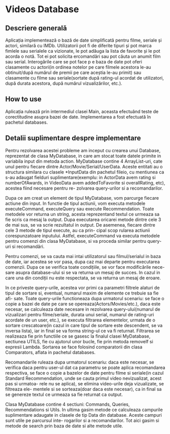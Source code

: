# Videos Database

## Descriere generală
Aplicația implementează o bază de date simplificată pentru filme, seriale și actori, similară cu IMDb. Utilizatorii pot fi de diferite tipuri și pot marca fimlele sau serialele ca vizionate, le pot adăuga la lista de favorite și le pot acorda o notă. Tot ei pot solicita ercomandări sau pot căuta un anumit film sau serial.
Interogările care se pot face p e baza de date pot oferi clasamente cu actori(in ordinea notelor pe care filmele acestora le-au obtinuit/după numărul de premii pe care aceștia le-au primit) sau clasamente cu filme sau seriale(sortate după rating-ul acordat de utilizatori, după durata acestora, după numărul vizualizărilor, etc.).

## How to use
Aplicația rulează prin intermediul clasei Main, aceasta efectuând teste de corectitudine asupra bazei de date. Implementarea a fost efectuată în pachetul databases.


## Detalii suplimentare despre implementare
Pentru rezolvarea acestei probleme am inceput cu crearea unui Database, reprezentat
de clasa MyDatabase, in care am stocat toate datele primite in variabila input
din metoda action. MyDatabase contine 4 ArrayList-uri, cate unul pentru fiecare
dintre Actor/Movie/Serial/UserData. Aceste entitati au o structura similara cu
clasele *InputData din pachetul fileio, cu mentiunea ca s-au adaugat fielduri
suplimentare(exemplu: in ActorData avem rating si numberOfAwards, in VideoData
avem addedToFavorite si overallRating, etc), acestea fiind necesare pentru re-
zolvarea query-urilor si a recomandarilor.

Dupa ce am creat un element de tipul MyDatabase, vom parcurge fiecare actiune
din input. In functie de tipul actiunii, vom executa metodele executeCommand,
executeQuery sau execute Recommendation. Toate metodele vor returna un string,
acesta reprezentand textul ce urmeaza sa fie scris ca mesaj la output. Dupa
executarea oricarei metode dintre cele 3 de mai sus, se va scrie rezultatul in
output. De asemenea, fiecare dintre cele 3 metode de tipul execute, au ca prin-
cipal scop rularea actiunii corespunzatoare inputului. Astfel, executeCommand
va executa metodele pentru comenzi din clasa MyDatabase, si va proceda similar
pentru query-uri si recomandări.

Pentru comenzi, se va cauta mai intai utilizatorul sau filmul/serialul in baza
de date, iar acestea se vor pasa, dupa caz mai departe pentru executarea
comenzii. Dupa ce se verifica toate condițiile, se vor face modificările nece-
sare asupra database-ului si se va returna un mesaj de succes. In cazul in care
una din condiții nu este respectata, se va returna un mesaj de eroare.

In ce priveste query-urile, acestea vor primi ca parametri filtrele alaturi de
tipul de sortare si, eventual, numarul maxim de elemente ce trebuie sa fie afi-
sate. Toate query-urile functioneaza dupa urmatorul scenariu: se face o copie
a bazei de date pe care se opereaza(Actors/Movies/etc.), daca este necesar, se
calculeaza date necesare in rezolvarea query-ului(numarul de vizualizari pentru
filme/seriale, durata unui serial, numarul de rating-uri acordate de un user,
etc.), se executa filtrarea elementelor, urmata de o sortare crescatoare(in
cazul in care tipul de sortare este descendent, se va inversa lista), iar in
final se va forma string-ul ce va fi returnat.
Filtrarea se realizeaza fie prin functiile ce se gasesc la finalul clasei
MyDatabase, sectiunea UTILS, fie cu ajutorul unor bucle, fie prin metoda
removeIf si expresii Lambda. Sortarea se face folosind comparatorii din clasa
Comparators, aflata in pachetul databases.

Recomandarile ruleaza dupa urmatorul scenariu: daca este necesar, se verifica
daca pentru user-ul dat ca parametru se poate aplica recomandarea respectiva,
se face o copie a bazelor de date pentru filme si seriale(in cazul Standard
Recommendation, unde se cauta primul video nevizualizat, acest pas si urmatoa-
rele nu se aplica), se elimina video-urile deja vizualizate, se filtreaza ele-
mentele si se sorteaza(doar daca este necesar), ca in final sa se genereze
textul ce urmeaza sa fie returnat ca output.

Clasa MyDatabase contine 4 sectiuni: Commands, Queries, Recommendations si
Utils. In ultima gasim metode ce calculeaza campurile suplimentare adaugate in
clasele de tip Data din database. Aceste campuri sunt utile pe parcursul inte-
rogarilor si a recomandarilor. Tot aici gasim si metode de search prin baza de
date si alte metode utile.
